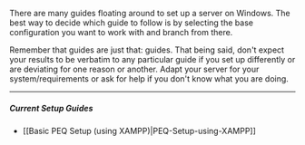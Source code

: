 There are many guides floating around to set up a server on Windows. The best way to decide which guide to follow is by selecting the base configuration you want to work with and branch from there.

Remember that guides are just that: guides. That being said, don't expect your results to be verbatim to any particular guide if you set up differently or are deviating for one reason or another. Adapt your server for your system/requirements or ask for help if you don't know what you are doing.

***

##### Current Setup Guides
* [[Basic PEQ Setup (using XAMPP)|PEQ-Setup-using-XAMPP]]
